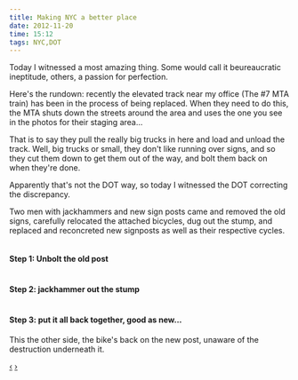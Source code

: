 ```yaml
---
title: Making NYC a better place
date: 2012-11-20
time: 15:12
tags: NYC,DOT
---
```

<div class="span9">
<p>
Today I witnessed a most amazing thing. Some would call it beureaucratic ineptitude,
others, a passion for perfection. 
</p>
<p>
Here's the rundown: recently the elevated track near my office (The #7 MTA train) has been
in the process of being replaced. When they need to do this, the MTA shuts down the streets 
around the area and uses the one you see in the photos for their staging area...
</p><p>
That is to say they pull the really big trucks in here and load and unload the track. 
Well, big trucks or small, they don't like running over signs, and so they cut them down 
to get them out of the way, and bolt them back on when they're done. </p>
<p>
Apparently that's not the DOT way, so today I witnessed the DOT correcting the discrepancy.
</p><p>
Two men with jackhammers and new sign posts came and removed the old signs, carefully relocated the attached 
bicycles, dug out the stump, and replaced and reconcreted new signposts as well as their respective cycles.
</p>
<div id="myCarousel" class="carousel slide">
<div class="carousel-inner">
<div class="item active">
<img src="/assets/img/DOT/DSC_4360.JPG" alt="">
<div class="carousel-caption">
 <h4>Step 1: Unbolt the old post</h4>
  </div>
   </div>
   <div class="item">
   <img src="/assets/img/DOT/DSC_4362.JPG" alt="">
   <div class="carousel-caption">
   <h4>Step 2: jackhammer out the stump</h4>
  </div>
  </div>
  <div class="item">
   <img src="/assets/img/DOT/DSC_4364.JPG" alt="">
  <div class="carousel-caption">
  <h4>Step 3: put it all back together, good as new...</h4>
<p>This the other side, the bike's back on the new post, unaware of the 
destruction underneath it. </p>
</div>
</div>
 </div>
  <a class="left carousel-control" href="#myCarousel" data-slide="prev">&lsaquo;</a>
  <a class="right carousel-control" href="#myCarousel" data-slide="next">&rsaquo;</a>
 </div>
 </div>
